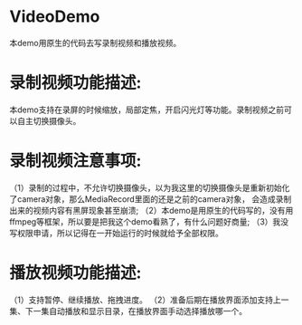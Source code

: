 # VideoDemo
本demo用原生的代码去写录制视频和播放视频。
# 录制视频功能描述:
本demo支持在录屏的时候缩放，局部定焦，开启闪光灯等功能。录制视频之前可以自主切换摄像头。
# 录制视频注意事项:
（1）录制的过程中，不允许切换摄像头，以为我这里的切换摄像头是重新初始化了camera对象，那么MediaRecord里面的还是之前的camera对象，
会造成录制出来的视频内容有黑屏现象甚至崩溃;
（2）本demo是用原生的代码写的，没有用ffmpeg等框架，所以要是把我这个demo看熟了，有什么问题好商量;
（3）我没写权限申请，所以记得在一开始运行的时候就给予全部权限。
# 播放视频功能描述:
（1）支持暂停、继续播放、拖拽进度。
（2）准备后期在播放界面添加支持上一集、下一集自动播放和显示目录，在播放界面手动选择播放哪一个。
